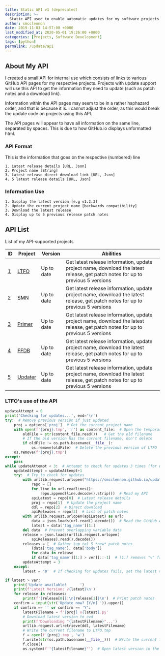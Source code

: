 ```yaml
---
title: Static API v1 (deprecated)
description: >-
  Static API used to enable automatic updates for my software projects.
author: smcclennon
date: 2019-11-03 14:57:00 +0000
last_modified_at: 2020-05-01 19:26:00 +0000
categories: [Projects, Software Development]
tags: [python]
permalink: /update/api
---
```


## About My API

I created a small API for internal use which consists of links to various GitHub API pages for my respective projects. Projects with update support will use this API to get the information they need to update (such as patch notes and a download link).

Information within the API pages may seem to be in a rather haphazard order, and that is because it is. I cannot adjust the order, as this would break the update code on projects using this API.

The API pages will appear to have all information on the same line, separated by spaces. This is due to how GitHub.io displays unformatted html.

### API Format

This is the information that goes on the respective (numbered) line

```
1. Latest release details [URL, Json]
2. Project name [String]
3. Latest release direct download link [URL, Json]
4. 5 latest release details [URL, Json]
```

### Information Use

```
1. Display the latest version [e.g v1.2.3]
2. Update the current project name [backwards compatibility]
3. Download the latest release
4. Display up to 5 previous release patch notes
```

## API List

List of my API-supported projects

| ID                 | Project                                          | Version    | Abilities                                                                                                                       |
| ------------------ | ------------------------------------------------ | ---------- | ------------------------------------------------------------------------------------------------------------------------------- |
| [1](/update/api/1) | [LTFO](https://github.com/smcclennon/LTFO)       | Up to date | Get latest release information, update project name, download the latest release, get patch notes for up to previous 5 versions |
| [2](/update/api/2) | [SMN](https://github.com/smcclennon/SMN)         | Up to date | Get latest release information, update project name, download the latest release, get patch notes for up to previous 5 versions |
| [3](/update/api/3) | [Primer](https://github.com/smcclennon/Primer)   | Up to date | Get latest release information, update project name, download the latest release, get patch notes for up to previous 5 versions |
| [4](/update/api/4) | [FFDB](https://github.com/smcclennon/FFDB)       | Up to date | Get latest release information, update project name, download the latest release, get patch notes for up to previous 5 versions |
| [5](/update/api/5) | [Updater](https://github.com/smcclennon/Updater) | Up to date | Get latest release information, update project name, download the latest release, get patch notes for up to previous 5 versions |

### LTFO's use of the API

```python
updateAttempt = 0
print('Checking for updates...', end='\r')
try:  # Remove previous version if just updated
    proj = options['proj']  # Get the current project name
    with open(f'{proj}.tmp', 'r') as content_file:  # Open the temporary file
        oldFile = str(content_file.read())   # Get the old filename
        # If the old version has the current filename, don't delete
        if oldFile != os.path.basename(__file__):
            os.remove(oldFile)  # Delete the previous version of LTFO
    os.remove(f'{proj}.tmp')
except:
    pass
while updateAttempt < 3:  # Attempt to check for updates 3 times (for unstable connections)
    updateAttempt = updateAttempt+1
    try:  # Try to check for updates
        with urllib.request.urlopen("https://smcclennon.github.io/update/api/1") as url:
            repo = []
            for line in url.readlines():
                repo.append(line.decode().strip())  # Read my API
            apiLatest = repo[0]  # Latest release details
            proj = repo[1]  # Update the project name
            ddl = repo[2]  # Direct download
            apiReleases = repo[3]  # List of patch notes
        with urllib.request.urlopen(apiLatest) as url:
            data = json.loads(url.read().decode())  # Read the GitHub API
            latest = data['tag_name'][1:]
        del data  # Prevent overlapping variable data
        release = json.loads(urllib.request.urlopen(
            apiReleases).read().decode())
        releases = [  # Gather (up to) 5 *new* patch notes
            (data['tag_name'], data['body'])
            for data in release
            if data['tag_name'][1:] > ver][::-1]  # [1:] removes "v" from "v1.2.3"
        updateAttempt = 3
    except:
        latest = '0'  # If checking for updates fails, set the latest version to 0

if latest > ver:
    print('Update available!      ')
    print(f'Latest Version: v{latest}\n')
    for release in releases:
        print(f'{release[0]}:\n{release[1]}\n')  # Print patch notes
    confirm = input(str('Update now? [Y/n] ')).upper()
    if confirm == '' or confirm == 'Y':
        latestFilename = f'{proj} v{latest}.py'
        # Download latest version to cwd
        print(f'Downloading "{latestFilename}"...')
        urllib.request.urlretrieve(ddl, latestFilename)
        # Write the current filename to LTFO.tmp
        f = open(f'{proj}.tmp', 'w')
        f.write(str(os.path.basename(__file__)))  # Write the current file name to a temporary file
        f.close()
        os.system(f'"{latestFilename}"')  # Open latest version in the current console window
```